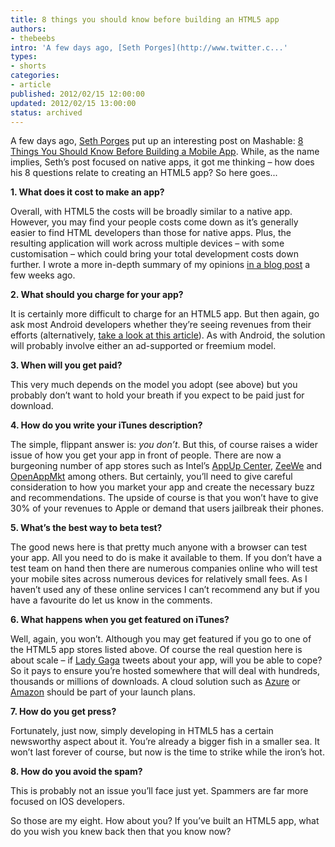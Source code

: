 ```yaml
---
title: 8 things you should know before building an HTML5 app
authors:
- thebeebs
intro: 'A few days ago, [Seth Porges](http://www.twitter.c...'
types:
- shorts
categories:
- article
published: 2012/02/15 12:00:00
updated: 2012/02/15 13:00:00
status: archived
---
```


A few days ago, [Seth Porges](http://www.twitter.com/sethporges) put up an interesting post on Mashable: [8 Things You Should Know Before Building a Mobile App](http://mashable.com/2012/02/02/how-to-make-app/). While, as the name implies, Seth&rsquo;s post focused on native apps, it got me thinking &ndash; how does his 8 questions relate to creating an HTML5 app? So here goes...<p>**1. What does it cost to make an app?**

Overall, with HTML5 the costs will be broadly similar to a native app. However, you may find your people costs come down as it&rsquo;s generally easier to find HTML developers than those for native apps. Plus, the resulting application will work across multiple devices &ndash; with some customisation &ndash; which could bring your total development costs down further. I wrote a more in-depth summary of my opinions [in a blog post](http://blogs.msdn.com/b/thebeebs/archive/2012/01/25/is-html5-cheaper-to-develop-with.aspx) a few weeks ago.

**2. What should you charge for your app?**

It is certainly more difficult to charge for an HTML5 app. But then again, go ask most Android developers whether they&rsquo;re seeing revenues from their efforts (alternatively, [take a look at this article](http://www.bbc.co.uk/news/technology-16066262)). As with Android, the solution will probably involve either an ad-supported or freemium model.

**3. When will you get paid?**

This very much depends on the model you adopt (see above) but you probably don&rsquo;t want to hold your breath if you expect to be paid just for download.

**4. How do you write your iTunes description?**

The simple, flippant answer is: _you don&rsquo;t_. But this, of course raises a wider issue of how you get your app in front of people. There are now a burgeoning number of app stores such as Intel&rsquo;s [AppUp Center](http://www.appup.com/index), [ZeeWe](http://www.zeewe.com/zeewe/web/apps/) and [OpenAppMkt](http://openappmkt.com/) among others. But certainly, you&rsquo;ll need to give careful consideration to how you market your app and create the necessary buzz and recommendations. The upside of course is that you won&rsquo;t have to give 30% of your revenues to Apple or demand that users jailbreak their phones.

**5. What&rsquo;s the best way to beta test?**

The good news here is that pretty much anyone with a browser can test your app. All you need to do is make it available to them. If you don&rsquo;t have a test team on hand then there are numerous companies online who will test your mobile sites across numerous devices for relatively small fees. As I haven&rsquo;t used any of these online services I can&rsquo;t recommend any but if you have a favourite do let us know in the comments.

**6. What happens when you get featured on iTunes?**

Well, again, you won&rsquo;t. Although you may get featured if you go to one of the HTML5 app stores listed above. Of course the real question here is about scale &ndash; if [Lady Gaga](https://twitter.com/ladygaga) tweets about your app, will you be able to cope? So it pays to ensure you&rsquo;re hosted somewhere that will deal with hundreds, thousands or millions of downloads. A cloud solution such as [Azure](http://www.windowsazure.com/) or [Amazon](http://aws.amazon.com/ec2/) should be part of your launch plans.

**7. How do you get press?**

Fortunately, just now, simply developing in HTML5 has a certain newsworthy aspect about it. You&rsquo;re already a bigger fish in a smaller sea. It won&rsquo;t last forever of course, but now is the time to strike while the iron&rsquo;s hot.

**8. How do you avoid the spam?**

This is probably not an issue you&rsquo;ll face just yet. Spammers are far more focused on IOS developers.

So those are my eight. How about you? If you&rsquo;ve built an HTML5 app, what do you wish you knew back then that you know now?
</p>